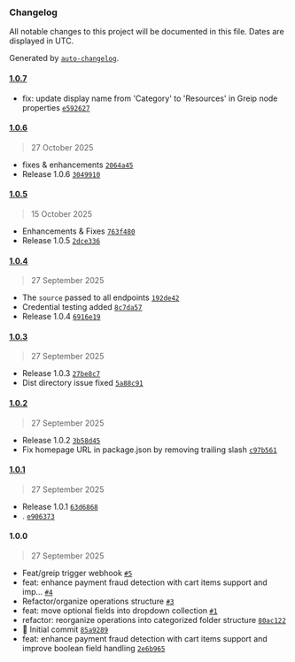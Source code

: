 ### Changelog

All notable changes to this project will be documented in this file. Dates are displayed in UTC.

Generated by [`auto-changelog`](https://github.com/CookPete/auto-changelog).

#### [1.0.7](https://github.com/gre-dev/n8n-nodes-greip/compare/1.0.6...1.0.7)

- fix: update display name from 'Category' to 'Resources' in Greip node properties [`e592627`](https://github.com/gre-dev/n8n-nodes-greip/commit/e592627ea71a45b415830b51a1905ab0d44d3f70)

#### [1.0.6](https://github.com/gre-dev/n8n-nodes-greip/compare/1.0.5...1.0.6)

> 27 October 2025

- fixes & enhancements [`2064a45`](https://github.com/gre-dev/n8n-nodes-greip/commit/2064a4585be7fc332a276b390e64fedd6dafcb35)
- Release 1.0.6 [`3049910`](https://github.com/gre-dev/n8n-nodes-greip/commit/3049910578ab22d1a5431c00c1f4387aa3ac96d9)

#### [1.0.5](https://github.com/gre-dev/n8n-nodes-greip/compare/1.0.4...1.0.5)

> 15 October 2025

- Enhancements & Fixes [`763f480`](https://github.com/gre-dev/n8n-nodes-greip/commit/763f480ec69e33f56c766ae1cb60e27628fdaf0a)
- Release 1.0.5 [`2dce336`](https://github.com/gre-dev/n8n-nodes-greip/commit/2dce336c8f61fe0121764bc08f9675a4573f640e)

#### [1.0.4](https://github.com/gre-dev/n8n-nodes-greip/compare/1.0.3...1.0.4)

> 27 September 2025

- The `source` passed to all endpoints [`192de42`](https://github.com/gre-dev/n8n-nodes-greip/commit/192de42c1cff38301b1d6ef87daafc406ed12556)
- Credential testing added [`8c7da57`](https://github.com/gre-dev/n8n-nodes-greip/commit/8c7da578e394ee4983ab0db2de94b16ab4937f70)
- Release 1.0.4 [`6916e19`](https://github.com/gre-dev/n8n-nodes-greip/commit/6916e19435152be330db5a77c657135ed36c9756)

#### [1.0.3](https://github.com/gre-dev/n8n-nodes-greip/compare/1.0.2...1.0.3)

> 27 September 2025

- Release 1.0.3 [`27be8c7`](https://github.com/gre-dev/n8n-nodes-greip/commit/27be8c751b2d50157a2bded04a8dbfb34813a54e)
- Dist directory issue fixed [`5a88c91`](https://github.com/gre-dev/n8n-nodes-greip/commit/5a88c91d9cb50494b0e80fb39366758d0ad60058)

#### [1.0.2](https://github.com/gre-dev/n8n-nodes-greip/compare/1.0.1...1.0.2)

> 27 September 2025

- Release 1.0.2 [`3b58d45`](https://github.com/gre-dev/n8n-nodes-greip/commit/3b58d45f295b91beb65872bedc75aeb6a12a6f29)
- Fix homepage URL in package.json by removing trailing slash [`c97b561`](https://github.com/gre-dev/n8n-nodes-greip/commit/c97b561f12d53b8a64e05bc818a1f585385b83aa)

#### [1.0.1](https://github.com/gre-dev/n8n-nodes-greip/compare/1.0.0...1.0.1)

> 27 September 2025

- Release 1.0.1 [`63d6868`](https://github.com/gre-dev/n8n-nodes-greip/commit/63d6868a04897a187b17bac2d372b158ce08c265)
- . [`e906373`](https://github.com/gre-dev/n8n-nodes-greip/commit/e90637385da63a7329a7eaae89b4d7945842d173)

#### 1.0.0

> 27 September 2025

- Feat/greip trigger webhook [`#5`](https://github.com/gre-dev/n8n-nodes-greip/pull/5)
- feat: enhance payment fraud detection with cart items support and imp… [`#4`](https://github.com/gre-dev/n8n-nodes-greip/pull/4)
- Refactor/organize operations structure [`#3`](https://github.com/gre-dev/n8n-nodes-greip/pull/3)
- feat: move optional fields into dropdown collection [`#1`](https://github.com/gre-dev/n8n-nodes-greip/pull/1)
- refactor: reorganize operations into categorized folder structure [`80ac122`](https://github.com/gre-dev/n8n-nodes-greip/commit/80ac122a73a78c5be1b4628447965301cf69dbc5)
- 🎉 Initial commit [`85a9289`](https://github.com/gre-dev/n8n-nodes-greip/commit/85a928975907a902c0733f5dfded04876b59dd55)
- feat: enhance payment fraud detection with cart items support and improve boolean field handling [`2e6b965`](https://github.com/gre-dev/n8n-nodes-greip/commit/2e6b965987b2c63e58e834af4e0f9c8bb035536b)
